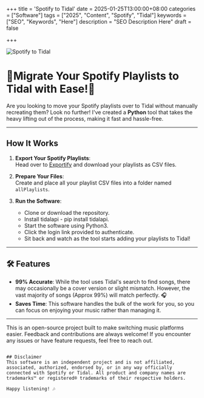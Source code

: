 +++
title = 'Spotify to Tidal'
date = 2025-01-25T13:00:00+08:00
categories = ["Software"]
tags = ["2025", "Content", "Spotify", "Tidal"]
keywords = ["SEO", "Keywords", "Here"]
description = "SEO Description Here"
draft = false

+++

![Spotify to Tidal](/image/postImages/spotify-to-tidal.png)


# 🎵Migrate Your Spotify Playlists to Tidal with Ease!🎵

Are you looking to move your Spotify playlists over to Tidal without manually recreating them? Look no further! I've created a **Python** tool that takes the heavy lifting out of the process, making it fast and hassle-free.

---

## How It Works
1. **Export Your Spotify Playlists**:  
   Head over to [Exportify](https://exportify.net/) and download your playlists as CSV files.

2. **Prepare Your Files**:  
   Create and place all your playlist CSV files into a folder named `allPlaylists`.

3. **Run the Software**:  
   - Clone or download the repository.
   - Install tidalapi - pip install tidalapi.
   - Start the software using Python3.  
   - Click the login link provided to authenticate.  
   - Sit back and watch as the tool starts adding your playlists to Tidal!


---

## 🛠 Features
- **99% Accurate**: While the tool uses Tidal's search to find songs, there may occasionally be a cover version or slight mismatch. However, the vast majority of songs (Approx 99%) will match perfectly. 🎧
- **Saves Time**: This software handles the bulk of the work for you, so you can focus on enjoying your music rather than managing it.

---

This is an open-source project built to make switching music platforms easier. Feedback and contributions are always welcome! If you encounter any issues or have feature requests, feel free to reach out.

```

## Disclaimer
This software is an independent project and is not affiliated, associated, authorized, endorsed by, or in any way officially connected with Spotify or Tidal. All product and company names are trademarks™ or registered® trademarks of their respective holders.

Happy listening! 🎶

